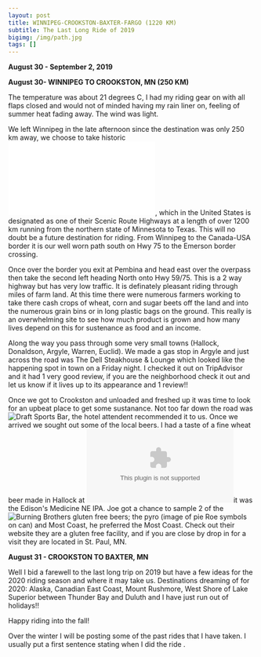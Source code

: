 ```yaml
---
layout: post
title: WINNIPEG-CROOKSTON-BAXTER-FARGO (1220 KM)
subtitle: The Last Long Ride of 2019
bigimg: /img/path.jpg
tags: []
---
```


**August 30 - September 2, 2019**

**August 30- WINNIPEG TO CROOKSTON, MN (250 KM)**

The temperature was about 21 degrees C, I had my riding gear on with all flaps closed and would not of minded having my rain liner on, feeling of summer heat fading away. The wind was light.

We left Winnipeg in the late afternoon since the destination was only 250 km away, we choose to take historic ![HWY 75](www.scenicbyways.infor/search.html?q=hwy+75), which in the United States is designated as one of their Scenic Route Highways at a length of over 1200 km running from the northern state of Minnesota to Texas. This will no doubt be a future destination for riding. From Winnipeg to the Canada-USA border it is our well worn path south on Hwy 75 to the Emerson border crossing. 

Once over the border you exit at Pembina and head east over the overpass then take the second left heading North onto Hwy 59/75. This is a 2 way highway but has very low traffic. It is definately pleasant riding through miles of farm land. At this time there were numerous farmers working to take there cash crops of wheat, corn and sugar beets off the land and into the numerous grain bins or in long plastic bags on the ground. This really is an overwhelming site to see how much product is grown and how many lives depend on this for sustenance as food and an income. 

Along the way you pass through some very small towns (Hallock, Donaldson, Argyle, Warren, Euclid). We made a gas stop in Argyle and just across the road was The Dell Steakhouse & Lounge which looked like the happening spot in town on a Friday night. I checked it out on TripAdvisor and it had 1 very good review, if you are the neighborhood check it out and let us know if it lives up to its appearance and 1 review!!

Once we got to Crookston and unloaded and freshed up it was time to look for an upbeat place to get some sustanance. Not too far down the road was ![Draft Sports Bar](www.draftssportsbar.com/), the hotel attendent recommended it to us. Once we arrived we sought out some of the local beers. I had a taste of a fine wheat beer made in Hallock at ![Revelation Ale Works](www.revales.com)it was the Edison's Medicine NE IPA. Joe got a chance to sample 2 of the ![Burning Brothers](https://www.burnbrosbrew.com) gluten free beers; the pyro (image of pie Roe symbols on can) and Most Coast, he preferred the Most Coast. Check out their website they are a gluten free facility, and if you are close by drop in for a visit they are located in St. Paul, MN.

**August 31 - CROOKSTON TO BAXTER, MN**



Well I bid a farewell to the last long trip on 2019 but have a few ideas for the 2020 riding season and where it may take us. Destinations dreaming of for 2020: Alaska, Canadian East Coast, Mount Rushmore, West Shore of Lake Superior between Thunder Bay and Duluth and I have just run out of holidays!!

Happy riding into the fall!

Over the winter I will be posting some of the past rides that I have taken. I usually put a first sentence stating when I did the ride .

